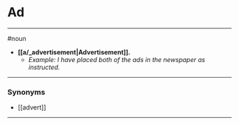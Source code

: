# Ad
---
#noun
- **[[a/_advertisement|Advertisement]].**
	- _Example: I have placed both of the ads in the newspaper as instructed._
---
### Synonyms
- [[advert]]
---
